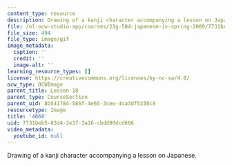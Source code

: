 ```yaml
---
content_type: resource
description: Drawing of a kanji character accompanying a lesson on Japanese.
file: /ol-ocw-studio-app/courses/21g-504-japanese-iv-spring-2009/7731beb583d42e373a18cbdd80dcd666_4668.gif
file_size: 494
file_type: image/gif
image_metadata:
  caption: ''
  credit: ''
  image-alt: ''
learning_resource_types: []
license: https://creativecommons.org/licenses/by-nc-sa/4.0/
ocw_type: OCWImage
parent_title: Lesson 18
parent_type: CourseSection
parent_uid: 8b541784-586f-4e65-3cee-4ca3df5330c8
resourcetype: Image
title: '4668'
uid: 7731beb5-83d4-2e37-3a18-cbdd80dcd666
video_metadata:
  youtube_id: null
---
```

Drawing of a kanji character accompanying a lesson on Japanese.